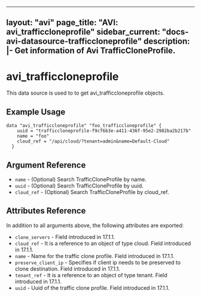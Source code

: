 <!--
    Copyright 2021 VMware, Inc.
    SPDX-License-Identifier: Mozilla Public License 2.0
-->
---
layout: "avi"
page_title: "AVI: avi_trafficcloneprofile"
sidebar_current: "docs-avi-datasource-trafficcloneprofile"
description: |-
  Get information of Avi TrafficCloneProfile.
---

# avi_trafficcloneprofile

This data source is used to to get avi_trafficcloneprofile objects.

## Example Usage

```hcl
data "avi_trafficcloneprofile" "foo_trafficcloneprofile" {
    uuid = "trafficcloneprofile-f9cf6b3e-a411-436f-95e2-2982ba2b217b"
    name = "foo"
    cloud_ref = "/api/cloud/?tenant=admin&name=Default-Cloud"
  }
```

## Argument Reference

* `name` - (Optional) Search TrafficCloneProfile by name.
* `uuid` - (Optional) Search TrafficCloneProfile by uuid.
* `cloud_ref` - (Optional) Search TrafficCloneProfile by cloud_ref.
  
## Attributes Reference

In addition to all arguments above, the following attributes are exported:

* `clone_servers` - Field introduced in 17.1.1.
* `cloud_ref` - It is a reference to an object of type cloud. Field introduced in 17.1.1.
* `name` - Name for the traffic clone profile. Field introduced in 17.1.1.
* `preserve_client_ip` - Specifies if client ip needs to be preserved to clone destination. Field introduced in 17.1.1.
* `tenant_ref` - It is a reference to an object of type tenant. Field introduced in 17.1.1.
* `uuid` - Uuid of the traffic clone profile. Field introduced in 17.1.1.


